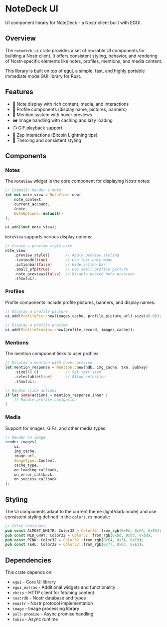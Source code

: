 # NoteDeck UI

UI component library for NoteDeck - a Nostr client built with EGUI.

## Overview

The `notedeck_ui` crate provides a set of reusable UI components for building a Nostr client. It offers consistent styling, behavior, and rendering of Nostr-specific elements like notes, profiles, mentions, and media content.

This library is built on top of [egui](https://github.com/emilk/egui), a simple, fast, and highly portable immediate mode GUI library for Rust.

## Features

- 📝 Note display with rich content, media, and interactions
- 👤 Profile components (display name, pictures, banners)
- 🔗 Mention system with hover previews
- 🖼️ Image handling with caching and lazy loading
- 📺 GIF playback support
- 💸 Zap interactions (Bitcoin Lightning tips)
- 🎨 Theming and consistent styling

## Components

### Notes

The `NoteView` widget is the core component for displaying Nostr notes:

```rust
// Example: Render a note
let mut note_view = NoteView::new(
    note_context,
    current_account,
    &note, 
    NoteOptions::default()
);

ui.add(&mut note_view);
```

`NoteView` supports various display options:

```rust
// Create a preview style note
note_view
    .preview_style()       // Apply preview styling
    .textmode(true)        // Use text-only mode
    .actionbar(false)      // Hide action bar
    .small_pfp(true)       // Use small profile picture
    .note_previews(false)  // Disable nested note previews
    .show(ui);
```

### Profiles

Profile components include profile pictures, banners, and display names:

```rust
// Display a profile picture
ui.add(ProfilePic::new(images_cache, profile_picture_url).size(48.0));

// Display a profile preview
ui.add(ProfilePreview::new(profile_record, images_cache));
```

### Mentions

The mention component links to user profiles:

```rust
// Display a mention with hover preview
let mention_response = Mention::new(ndb, img_cache, txn, pubkey)
    .size(16.0)            // Set text size
    .selectable(true)      // Allow selection
    .show(ui);

// Handle click actions
if let Some(action) = mention_response.inner {
    // Handle profile navigation
}
```

### Media

Support for images, GIFs, and other media types:

```rust
// Render an image
render_images(
    ui,
    img_cache,
    image_url,
    ImageType::Content,
    cache_type,
    on_loading_callback,
    on_error_callback,
    on_success_callback
);
```

## Styling

The UI components adapt to the current theme (light/dark mode) and use consistent styling defined in the `colors.rs` module:

```rust
// Color constants
pub const ALMOST_WHITE: Color32 = Color32::from_rgb(0xFA, 0xFA, 0xFA);
pub const MID_GRAY: Color32 = Color32::from_rgb(0xbd, 0xbd, 0xbd);
pub const PINK: Color32 = Color32::from_rgb(0xE4, 0x5A, 0xC9);
pub const TEAL: Color32 = Color32::from_rgb(0x77, 0xDC, 0xE1);
```

## Dependencies

This crate depends on:
- `egui` - Core UI library
- `egui_extras` - Additional widgets and functionality
- `ehttp` - HTTP client for fetching content
- `nostrdb` - Nostr database and types
- `enostr` - Nostr protocol implementation
- `image` - Image processing library
- `poll-promise` - Async promise handling
- `tokio` - Async runtime
